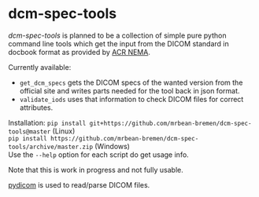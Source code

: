 # dcm-spec-tools

*dcm-spec-tools* is planned to be a collection of simple pure python command line tools which get the input from 
the DICOM standard in docbook format as provided by [ACR NEMA](http://medical.nema.org/).

Currently available:

* `get_dcm_specs` gets the DICOM specs of the wanted version from the official site and writes parts needed for the tool back in json format.
* `validate_iods` uses that information to check DICOM files for correct attributes.

Installation:
`pip install git+https://github.com/mrbean-bremen/dcm-spec-tools@master` (Linux)  
`pip install https://github.com/mrbean-bremen/dcm-spec-tools/archive/master.zip` (Windows)  
Use the `--help` option for each script do get usage info.

Note that this is work in progress and not fully usable.

[pydicom](https://github.com/darcymason/pydicom) is used to read/parse DICOM files.
